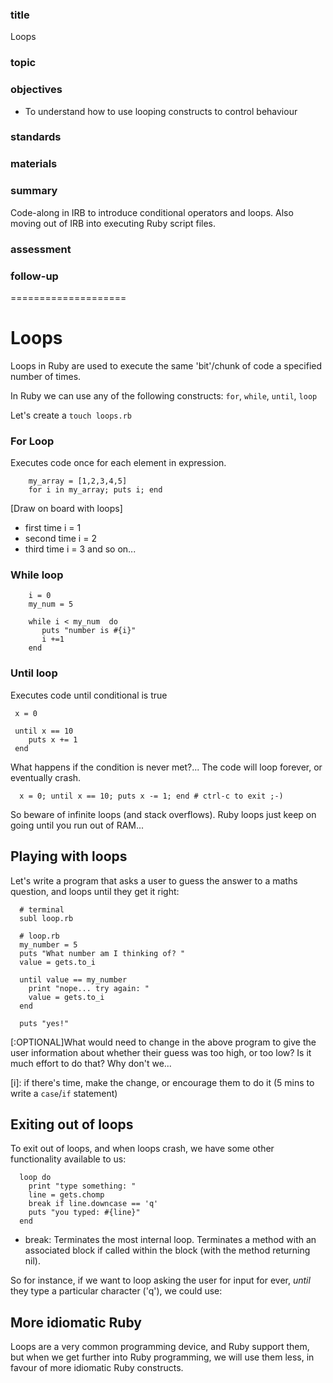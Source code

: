### title

Loops

### topic

### objectives
* To understand how to use looping constructs to control behaviour

### standards

### materials

### summary

Code-along in IRB to introduce conditional operators and loops. Also moving out of IRB into executing Ruby script files.

### assessment

### follow-up

====================

# Loops

Loops in Ruby are used to execute the same 'bit'/chunk of code a specified number of times. 

In Ruby we can use any of the following constructs: `for`, `while`, `until`, `loop`

Let's create a ```touch loops.rb```

### For Loop

Executes code once for each element in expression.

```
	my_array = [1,2,3,4,5]	
	for i in my_array; puts i; end
```
[Draw on board with loops] 

* first time i = 1
* second time i = 2
* third time i = 3 and so on...

### While loop
```
	i = 0
	my_num = 5
	
	while i < my_num  do
	   puts "number is #{i}"
	   i +=1
	end
```

### Until loop

Executes code until conditional is true

```
 x = 0
  
 until x == 10
 	puts x += 1 
 end
```

What happens if the condition is never met?... The code will loop forever, or eventually crash.

```
  x = 0; until x == 10; puts x -= 1; end # ctrl-c to exit ;-)
```

So beware of infinite loops (and stack overflows). Ruby loops just keep on going until you run out of RAM...


## Playing with loops

Let's write a program that asks a user to guess the answer to a maths question, and loops until they get it right:

```
  # terminal
  subl loop.rb
```

```
  # loop.rb
  my_number = 5
  puts "What number am I thinking of? "
  value = gets.to_i

  until value == my_number
    print "nope... try again: "
    value = gets.to_i
  end

  puts "yes!"
```

[:OPTIONAL]What would need to change in the above program to give the user information about whether their guess was too high, or too low? Is it much effort to do that? Why don't we...

[i]: if there's time, make the change, or encourage them to do it (5 mins to write a `case`/`if` statement)


## Exiting out of loops

To exit out of loops, and when loops crash, we have some other functionality available to us:

```
  loop do
    print "type something: "
    line = gets.chomp
    break if line.downcase == 'q'
    puts "you typed: #{line}"
  end
```

  - break:
    Terminates the most internal loop. Terminates a method with an associated block if called within the block (with the method returning nil).

So for instance, if we want to loop asking the user for input for ever, *until* they type a particular character ('q'), we could use:

## More idiomatic Ruby

Loops are a very common programming device, and Ruby support them, but when we get further into Ruby programming, we will use them less, in favour of more idiomatic Ruby constructs.

